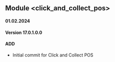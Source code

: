 ## Module <click_and_collect_pos>

#### 01.02.2024
#### Version 17.0.1.0.0
#### ADD
- Initial commit for Click and Collect POS
